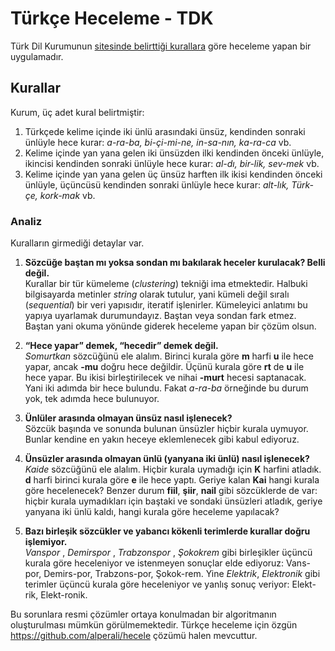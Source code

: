 # Türkçe Heceleme - TDK
Türk Dil Kurumunun [sitesinde belirttiği kurallara](https://www.tdk.gov.tr/icerik/yazim-kurallari/hece-yapisi-ve-satir-sonunda-kelimelerin-bolunmesi/) göre heceleme yapan bir uygulamadır.

## Kurallar
Kurum, üç adet kural belirtmiştir:
1. Türkçede kelime içinde iki ünlü arasındaki ünsüz, kendinden sonraki ünlüyle hece kurar: _a-ra-ba, bi-çi-mi-ne, in-sa-nın, ka-ra-ca_ vb.
2. Kelime içinde yan yana gelen iki ünsüzden ilki kendinden önceki ünlüyle, ikincisi kendinden sonraki ünlüyle hece kurar: _al-dı, bir-lik, sev-mek_ vb.
3. Kelime içinde yan yana gelen üç ünsüz harften ilk ikisi kendinden önceki ünlüyle, üçüncüsü kendinden sonraki ünlüyle hece kurar: _alt-lık, Türk-çe, kork-mak_ vb.

### Analiz
Kuralların girmediği detaylar var.
1. **Sözcüğe baştan mı yoksa sondan mı bakılarak heceler kurulacak? Belli değil.**  
   Kurallar bir tür kümeleme (_clustering_) tekniği ima etmektedir. Halbuki bilgisayarda metinler _string_ olarak tutulur, yani kümeli değil sıralı (_sequential_) bir veri yapısıdır, iteratif işlenirler. Kümeleyici anlatımı bu yapıya uyarlamak durumundayız.
   Baştan veya sondan fark etmez. Baştan yani okuma yönünde giderek heceleme yapan bir çözüm olsun.
   
1. **“Hece yapar” demek, “hecedir” demek değil.**  
   _Somurtkan_ sözcüğünü ele alalım. Birinci kurala göre **m** harfi **u** ile hece yapar, ancak **-mu** doğru hece değildir.
   Üçünü kurala göre **rt** de **u** ile hece yapar. Bu ikisi birleştirilecek ve nihai **-murt** hecesi saptanacak. Yani iki adımda bir hece bulundu.
   Fakat _a-ra-ba_ örneğinde bu durum yok, tek adımda hece bulunuyor.
   
1. **Ünlüler arasında olmayan ünsüz nasıl işlenecek?**  
   Sözcük başında ve sonunda bulunan ünsüzler hiçbir kurala uymuyor. Bunlar kendine en yakın heceye eklemlenecek gibi kabul ediyoruz.
   
1. **Ünsüzler arasında olmayan ünlü (yanyana iki ünlü) nasıl işlenecek?**  
   _Kaide_ sözcüğünü ele alalım. Hiçbir kurala uymadığı için **K** harfini atladık. **d** harfi birinci kurala göre **e** ile hece yaptı.
   Geriye kalan **Kai** hangi kurala göre hecelenecek? Benzer durum **fiil**, **şiir**, **nail** gibi sözcüklerde de var: hiçbir kurala uymadıkları için baştaki ve sondaki ünsüzleri atladık, geriye yanyana iki ünlü kaldı, hangi kurala göre heceleme yapılacak?
   
1. **Bazı birleşik sözcükler ve yabancı kökenli terimlerde kurallar doğru işlemiyor.**  
   _Vanspor_ , _Demirspor_ , _Trabzonspor_ , _Şokokrem_ gibi birleşikler üçüncü kurala göre heceleniyor ve istenmeyen sonuçlar elde ediyoruz: Vans-por, Demirs-por, Trabzons-por, Şokok-rem.
   Yine _Elektrik_, _Elektronik_ gibi terimler üçüncü kurala göre heceleniyor ve yanlış sonuç veriyor: Elekt-rik, Elekt-ronik.
   
Bu sorunlara resmi çözümler ortaya konulmadan bir algoritmanın oluşturulması mümkün görülmemektedir. Türkçe heceleme için özgün https://github.com/alperali/hecele çözümü halen mevcuttur.

